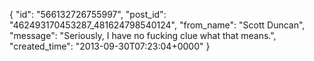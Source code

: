  {
   "id": "566132726755997",
   "post_id": "462493170453287_481624798540124",
   "from_name": "Scott Duncan",
   "message": "Seriously, I have no fucking clue what that means.",
   "created_time": "2013-09-30T07:23:04+0000"
 }
